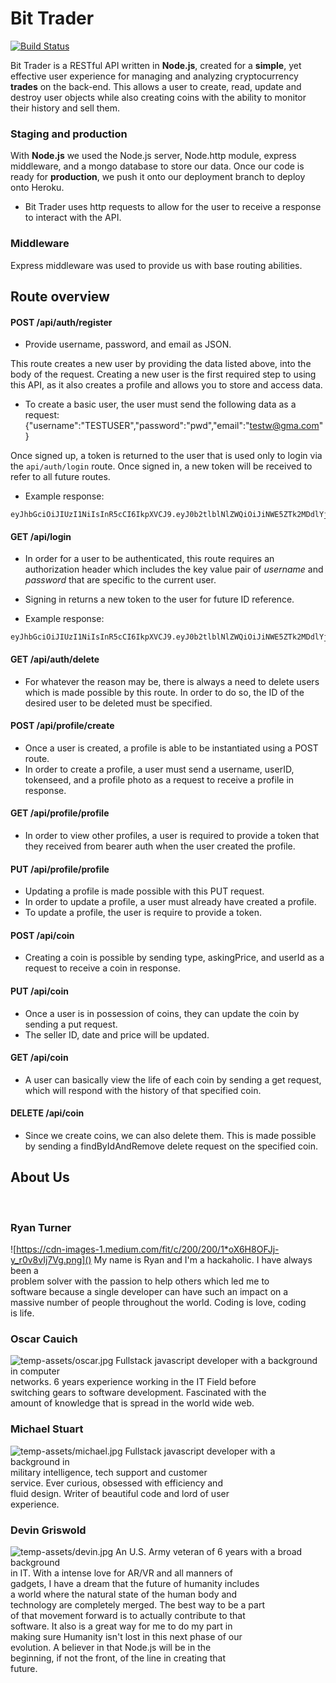 # Bit Trader

[![Build Status](https://travis-ci.org/ryanturner7/cryptocurrency-trading-client.svg?branch=master)](https://travis-ci.org/ryanturner7/cryptocurrency-trading-client)

Bit Trader is a RESTful API written in **Node.js**, created for a **simple**, yet effective user experience for managing and analyzing cryptocurrency **trades** on the back-end. This allows a user to create, read, update and destroy user objects while also creating coins with the ability to monitor their history and sell them.

### Staging and production

With **Node.js** we used the Node.js server, Node.http module, express middleware, and a mongo database to store our data. Once our code is ready for **production**, we push it onto our deployment branch to deploy onto Heroku.

* Bit Trader uses http requests to allow for the user to receive a response to interact with the API.

### Middleware

Express middleware was used to provide us with base routing abilities.

## Route overview

#### POST /api/auth/register

* Provide username, password, and email as JSON.

This route creates a new user by providing the data listed above, into the body of the request. Creating a new user is the first required step to using this API, as it also creates a profile and allows you to store and access data.

* To create a basic user, the user must send the following data as a request:
{"username":"TESTUSER","password":"pwd","email":"testw@gma.com"}

Once signed up, a token is returned to the user that is used only to login via the ```api/auth/login``` route. Once signed in, a new token will be received to refer to all future routes.

* Example response:
```
eyJhbGciOiJIUzI1NiIsInR5cCI6IkpXVCJ9.eyJ0b2tlblNlZWQiOiJiNWE5ZTk2MDdlYjRkY2JjNjdhNWQzNmU3MThlZGFmNzJmNDlkY2UwNDI1NDJiZDk4MDdkYjdkODBlN2QzMmU3IiwiaWF0IjoxNDk5OTg3Mzg3fQ.jV2OC1hu48YZ3fbAapdMPlvEC_vjNG1LIaIKQ_9b0t
```

#### GET /api/login

* In order for a user to be authenticated, this route requires an authorization header which includes the key value pair of *username* and *password* that are specific to the current user.
* Signing in returns a new token to the user for future ID reference.

* Example response:
```
eyJhbGciOiJIUzI1NiIsInR5cCI6IkpXVCJ9.eyJ0b2tlblNlZWQiOiJiNWE5ZTk2MDdlYjRkY2JjNjdhNWQzNmU3MThlZGFmNzJmNDlkY2UwNDI1NDJiZDk4MDdkYjdkODBlN2QzMmU3IiwiaWF0IjoxNDk5OTg3Mzg3fQ.jV2OC1hu48YZ3fbAapdMPlvEC_vjNG1LIaIKQ_9b0tM
```

#### GET /api/auth/delete

* For whatever the reason may be, there is always a need to delete users which is made possible by this route. In order to do so, the ID of the desired user to be deleted must be specified.

#### POST /api/profile/create

* Once a user is created, a profile is able to be instantiated using a POST route.
* In order to create a profile, a user must send a username, userID, tokenseed, and a profile photo as a request to receive a profile in response.

#### GET /api/profile/profile

* In order to view other profiles, a user is required to provide a token that they received from bearer auth when the user created the profile.

#### PUT /api/profile/profile

* Updating a profile is made possible with this PUT request.
* In order to update a profile, a user must already have created a profile.
* To update a profile, the user is require to provide a token.

#### POST /api/coin

* Creating a coin is possible by sending type, askingPrice, and userId as a request to receive a coin in response.

#### PUT /api/coin

* Once a user is in possession of coins, they can update the coin by sending a put request.
* The seller ID, date and price will be updated.

#### GET /api/coin

* A user can basically view the life of each coin by sending a get request, which will respond with the history of that specified coin.

#### DELETE /api/coin
* Since we create coins, we can also delete them. This is made possible by sending a findByIdAndRemove delete request on the specified coin.
## About Us
&nbsp;

### **Ryan Turner**
![https://cdn-images-1.medium.com/fit/c/200/200/1*oX6H8OFJj-y_r0v8vIj7Vg.png]()
My name is Ryan and I'm a hackaholic. I have always been a  
problem solver with the passion to help others which led me to  
software because a single developer can have such an impact on a  
massive number of people throughout the world. Coding is love, coding  
is life.
&nbsp;

### **Oscar Cauich**
![temp-assets/oscar.jpg]()
Fullstack javascript developer with a background in computer  
networks.  6 years experience working in the IT Field before  
switching gears to software development. Fascinated with the  
amount of  knowledge that is spread in the world wide web.
&nbsp;

### **Michael Stuart**
![temp-assets/michael.jpg]()
Fullstack javascript developer with a background in  
military intelligence, tech support and customer  
service.  Ever curious, obsessed with efficiency and  
fluid design. Writer of beautiful code and lord of user  
experience.
&nbsp;


### **Devin Griswold**
![temp-assets/devin.jpg]()
An U.S. Army veteran of 6 years with a broad background  
in IT.  With a intense love for AR/VR and all manners of  
gadgets, I have a dream that the future of humanity includes  
a world where the natural state of the human body and  
technology are completely merged.  The best way to be a part  
of that movement forward is to actually contribute to that  
software.  It also is a great way for me to do my part in  
making sure Humanity isn't lost in this next phase of our  
evolution.  A believer in that Node.js will be in the  
beginning, if not the front, of the line in creating that  
future.
&nbsp;
